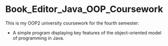# Book_Editor_Java_OOP_Coursework

This is my OOP2 university coursework for the fourth semester:

- A simple program displaying key features of the object-oriented model of programming in Java.
